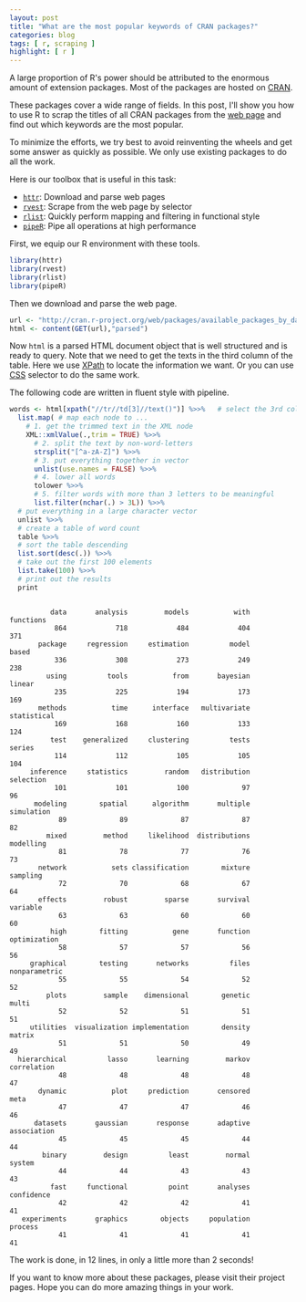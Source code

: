 ```yaml
---
layout: post
title: "What are the most popular keywords of CRAN packages?"
categories: blog
tags: [ r, scraping ]
highlight: [ r ]
---
```




A large proportion of R's power should be attributed to the enormous amount of extension packages. Most of the packages are hosted on [CRAN](http://cran.r-project.org).

These packages cover a wide range of fields. In this post, I'll show you how to use R to scrap the titles of all CRAN packages from the [web page](http://cran.r-project.org/web/packages/available_packages_by_date.html) and find out which keywords are the most popular.

To minimize the efforts, we try best to avoid reinventing the wheels and get some answer as quickly as possible. We only use existing packages to do all the work.

Here is our toolbox that is useful in this task:

- [`httr`](https://github.com/hadley/httr): Download and parse web pages
- [`rvest`](https://github.com/hadley/rvest): Scrape from the web page by selector
- [`rlist`](http://renkun.me/rlist): Quickly perform mapping and filtering in functional style
- [`pipeR`](http://renkun.me/pipeR): Pipe all operations at high performance

First, we equip our R environment with these tools.


```r
library(httr)
library(rvest)
library(rlist)
library(pipeR)
```

Then we download and parse the web page.


```r
url <- "http://cran.r-project.org/web/packages/available_packages_by_date.html"
html <- content(GET(url),"parsed")
```

Now `html` is a parsed HTML document object that is well structured and is ready to query. Note that we need to get the texts in the third column of the table. Here we use [XPath](https://en.wikipedia.org/wiki/XPath) to locate the information we want. Or you can use [CSS](http://www.w3.org/TR/CSS2/selector.html) selector to do the same work.

The following code are written in fluent style with pipeline.


```r
words <- html[xpath("//tr//td[3]//text()")] %>>%   # select the 3rd column
  list.map( # map each node to ...
    # 1. get the trimmed text in the XML node
    XML::xmlValue(.,trim = TRUE) %>>% 
      # 2. split the text by non-word-letters
      strsplit("[^a-zA-Z]") %>>% 
      # 3. put everything together in vector
      unlist(use.names = FALSE) %>>% 
      # 4. lower all words
      tolower %>>% 
      # 5. filter words with more than 3 letters to be meaningful
      list.filter(nchar(.) > 3L)) %>>% 
  # put everything in a large character vector
  unlist %>>%
  # create a table of word count
  table %>>%
  # sort the table descending
  list.sort(desc(.)) %>>%
  # take out the first 100 elements
  list.take(100) %>>%
  # print out the results
  print
```

```

          data       analysis         models           with      functions 
           864            718            484            404            371 
       package     regression     estimation          model          based 
           336            308            273            249            238 
         using          tools           from       bayesian         linear 
           235            225            194            173            169 
       methods           time      interface   multivariate    statistical 
           169            168            160            133            124 
          test    generalized     clustering          tests         series 
           114            112            105            105            104 
     inference     statistics         random   distribution      selection 
           101            101            100             97             96 
      modeling        spatial      algorithm       multiple     simulation 
            89             89             87             87             82 
         mixed         method     likelihood  distributions      modelling 
            81             78             77             76             73 
       network           sets classification        mixture       sampling 
            72             70             68             67             64 
       effects         robust         sparse       survival       variable 
            63             63             60             60             60 
          high        fitting           gene       function   optimization 
            58             57             57             56             56 
     graphical        testing       networks          files  nonparametric 
            55             55             54             52             52 
         plots         sample    dimensional        genetic          multi 
            52             52             51             51             51 
     utilities  visualization implementation        density         matrix 
            51             51             50             49             49 
  hierarchical          lasso       learning         markov    correlation 
            48             48             48             48             47 
       dynamic           plot     prediction       censored           meta 
            47             47             47             46             46 
      datasets       gaussian       response       adaptive    association 
            45             45             45             44             44 
        binary         design          least         normal         system 
            44             44             43             43             43 
          fast     functional          point       analyses     confidence 
            42             42             42             41             41 
   experiments       graphics        objects     population        process 
            41             41             41             41             41 
```

The work is done, in 12 lines, in only a little more than 2 seconds!

If you want to know more about these packages, please visit their project pages. Hope you can do more amazing things in your work.
